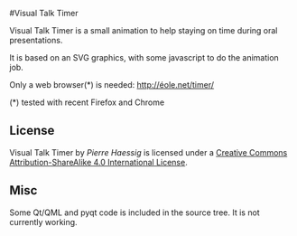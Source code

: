 #Visual Talk Timer

Visual Talk Timer is a small animation to help staying on time during oral presentations.

It is based on an SVG graphics, with some javascript to do the animation job.

Only a web browser(*) is needed: 
http://éole.net/timer/

(*) tested with recent Firefox and Chrome

## License

Visual Talk Timer by *Pierre Haessig* is licensed under a [Creative Commons Attribution-ShareAlike 4.0 International License](http://creativecommons.org/licenses/by-sa/4.0/).

## Misc

Some Qt/QML and pyqt code is included in the source tree. It is not currently working.